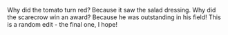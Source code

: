 Why did the tomato turn red? Because it saw the salad dressing. Why did the scarecrow win an award? Because he was outstanding in his field! This is a random edit - the final one, I hope!
